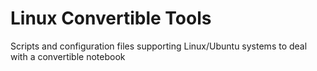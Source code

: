 # Linux Convertible Tools
Scripts and configuration files supporting Linux/Ubuntu systems to deal with a convertible notebook

